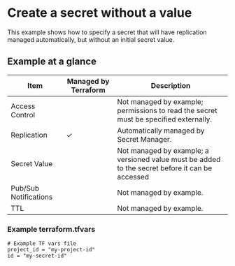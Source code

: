 # Create a secret without a value

This example shows how to specify a secret that will have replication managed
automatically, but without an initial secret value.

## Example at a glance

|Item|Managed by Terraform|Description|
|----|--------------------|-----------|
|Access Control||Not managed by example; permissions to read the secret must be specified externally.|
|Replication|&check;|Automatically managed by Secret Manager.|
|Secret Value||Not managed by example; a versioned value must be added to the secret before it can be accessed|
|Pub/Sub Notifications||Not managed by example.|
|TTL||Not managed by example.|

<!-- spell-checker: disable -->
### Example terraform.tfvars

```properties
# Example TF vars file
project_id = "my-project-id"
id = "my-secret-id"
```
